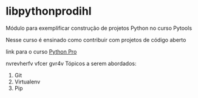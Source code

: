 # libpythonprodihl
Módulo para exemplificar construção de projetos Python no curso Pytools

Nesse curso é ensinado como contribuir com projetos de código aberto

link para o curso [Python Pro](https://www.python.pro.br)

nvrevherfv vfcer gvr4v
Tópicos a serem abordados:
 1. Git
 2. Virtualenv
 3. Pip
